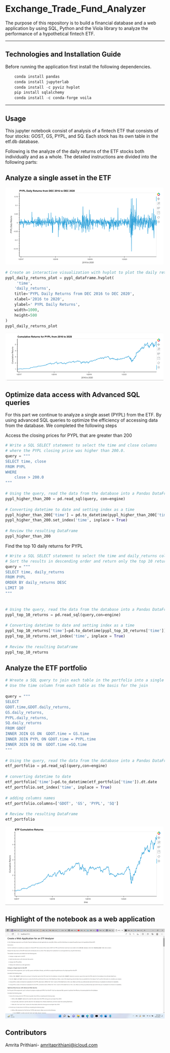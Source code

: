 # Exchange_Trade_Fund_Analyzer

The purpose of this repository is to build a financial database and a web application by using SQL, Python and the Viola library to analyze the performance of a hypothetical fintech ETF.

----

## Technologies and Installation Guide

Before running the application first install the following dependencies.

```python
    conda install pandas
    conda install jupyterlab
    conda install -c pyviz hvplot
    pip install sqlalchemy
    conda install -c conda-forge voila
```

----

## Usage

This jupyter notebook consist of analysis of a fintech ETF that consists of four stocks: GOST, GS, PYPL, and SQ. Each stock has its own table in the etf.db database.

Following is the analyze of the daily returns of the ETF stocks both individually and as a whole. 
The detailed instructions are divided into the following parts:

## Analyze a single asset in the ETF

![daily returns](daily-returns-pypl.png)

```python
# Create an interactive visualization with hvplot to plot the daily returns for PYPL
pypl_daily_returns_plot = pypl_dataframe.hvplot(
     'time',
    'daily_returns',
    title='PYPL Daily Returns from DEC 2016 to DEC 2020',
    xlabel='2016 to 2020',
    ylabel=' PYPL Daily Returns',
    width=1000,
    height=500
)
pypl_daily_returns_plot
```

![cummulative returns](pypl-cum-returns.png)

## Optimize data access with Advanced SQL queries

For this part we continue to analyze a single asset (PYPL) from the ETF. By using advanced SQL queries to optimize the efficiency of accessing data from the database. We completed the following steps

Access the closing prices for PYPL that are greater than 200

```python
# Write a SQL SELECT statement to select the time and close columns 
# where the PYPL closing price was higher than 200.0.
query = """
SELECT time, close 
FROM PYPL
WHERE
    close > 200.0
"""

# Using the query, read the data from the database into a Pandas DataFrame
pypl_higher_than_200 = pd.read_sql(query, con=engine)

# Converting datetime to date and setting index as a time
pypl_higher_than_200['time'] = pd.to_datetime(pypl_higher_than_200['time']).dt.date
pypl_higher_than_200.set_index('time', inplace = True)

# Review the resulting DataFrame
pypl_higher_than_200
```

Find the top 10 daily returns for PYPL

```python
# Write a SQL SELECT statement to select the time and daily_returns columns
# Sort the results in descending order and return only the top 10 return values
query = """
SELECT time, daily_returns
FROM PYPL
ORDER BY daily_returns DESC
LIMIT 10
"""


# Using the query, read the data from the database into a Pandas DataFrame
pypl_top_10_returns = pd.read_sql(query,con=engine)

# Converting datetime to date and setting index as a time
pypl_top_10_returns['time']=pd.to_datetime(pypl_top_10_returns['time']).dt.date
pypl_top_10_returns.set_index('time', inplace = True)

# Review the resulting DataFrame
pypl_top_10_returns
```

## Analyze the ETF portfolio

```python
# Wreate a SQL query to join each table in the portfolio into a single DataFrame 
# Use the time column from each table as the basis for the join

query = """
SELECT 
GDOT.time,GDOT.daily_returns,
GS.daily_returns, 
PYPL.daily_returns, 
SQ.daily_returns
FROM GDOT
INNER JOIN GS ON  GDOT.time = GS.time
INNER JOIN PYPL ON GDOT.time = PYPL.time
INNER JOIN SQ ON  GDOT.time =SQ.time
"""

# Using the query, read the data from the database into a Pandas DataFrame
etf_portfolio = pd.read_sql(query,con=engine)

# converting datetime to date
etf_portfolio['time']=pd.to_datetime(etf_portfolio['time']).dt.date
etf_portfolio.set_index('time', inplace = True)

# adding columns names
etf_portfolio.columns=['GDOT', 'GS', 'PYPL', 'SQ']

# Review the resulting DataFrame
etf_portfolio
 ```
![etf returns](etf-cum-returns.png)


## Highlight of the notebook as a web application

![voila deploy](voila%20deploy.png)

## Contributors

Amrita Prithiani- amritaprithiani@icloud.com